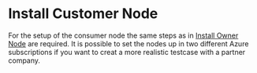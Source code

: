# Install Customer Node

For the setup of the consumer node the same steps as in [Install Owner Node](./install-owner-node.md) are required. It is possible to set the nodes up in two different Azure subscriptions if you want to creat a more realistic testcase with a partner company.